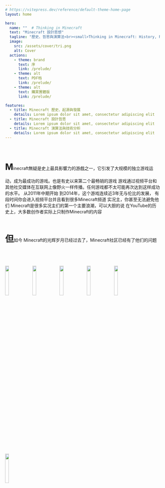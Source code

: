 ```yaml
---
# https://vitepress.dev/reference/default-theme-home-page
layout: home

hero:
  name: ""  # Thinking in Minecraft
  text: "Minecraft 設計思想"
  tagline: "歷史、哲思與演算法<br><small>Thinking in Minecraft: History, Philosophy and Algorithms</small>"
  image:
    src: /assets/cover/tri.png
    alt: Cover
  actions:
    - theme: brand
      text: 序
      link: /prelude/
    - theme: alt
      text: PDF档
      link: /prelude/
    - theme: alt
      text: 購買實體版
      link: /prelude/

features:
  - title: Minecraft 歷史、起源與發展
    details: Lorem ipsum dolor sit amet, consectetur adipiscing elit
  - title: Minecraft 設計哲思
    details: Lorem ipsum dolor sit amet, consectetur adipiscing elit
  - title: Minecraft 演算法與技術分析
    details: Lorem ipsum dolor sit amet, consectetur adipiscing elit
---
```


<br>

<h1 style="display:inline-block;">M</h1>inecraft無疑是史上最具影響力的游戲之一，它引发了大规模的独立游戏运动，成为最成功的游戏。也是有史以来第二个最畅销的游戏 游戏通过视频平台和其他社交媒体在互联网上像野火一样传播。任何游戏都不太可能再次达到这样成功的水平。 从2011年中期开始 到2014年，这个游戏连续近3年无与伦比的发展， 有段时间你会进入视频平台并且看到很多Minecraft频道 实况主，你甚至无法避免他们 Minecraft是很多实况主们的第一个主要浪潮，可以大胆的说 在YouTube的历史上，大多数创作者实际上只制作Minecraft的内容

<br>
<br>

<h1 style="display:inline-block;">但</h1>如今 Minecraft的光辉岁月已经过去了，Minecraft社区已经有了他们的问题


<br>
<br>
<br>
<br>

<div>
  <img src="https://elytra.dev/thinking-in-minecraft/assets/cover/tim-1.jpg" class="book-img"/>
  <img src="https://elytra.dev/thinking-in-minecraft/assets/cover/tim-1-1.jpg" class="book-img"/>
  <img src="https://elytra.dev/thinking-in-minecraft/assets/cover/tim-2.jpg" class="book-img"/>
  <img src="https://elytra.dev/thinking-in-minecraft/assets/cover/tim-3.jpg" class="book-img"/>
  <img src="https://elytra.dev/thinking-in-minecraft/assets/cover/tim-3-1.jpg" class="book-img"/>
  <img src="https://elytra.dev/thinking-in-minecraft/assets/cover/tim-3-2.jpg" class="book-img"/>
</div>


<style>

.book-img {
  display: inline-block;
  width: calc(100% / 6.4);
  margin-right: 6px;
}

.image-bg {
  opacity: 40%;
  background-image: linear-gradient(97deg, #abe160 50%, #0091e9 50%) !important;
}

@media (min-width: 640px) {
  .image-src {
    max-width: 115%!important;
  }
}
@media (min-width: 960px) {
  .image-src {
    max-width: 78%!important;
  }
}

</style>